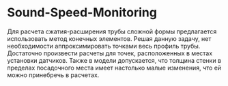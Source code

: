 # Sound-Speed-Monitoring


Для расчета сжатия-расширения трубы сложной формы предлагается использовать метод конечных элементов. 
Решая данную задачу, нет необходимости аппроксимировать точками весь профиль трубы. Достаточно произвести расчеты для точек, расположенных в местах установки датчиков.
Также в модели допускается, что толщина стенки в пределах посадочного места имеет настолько малые изменения, что ей можно принебречь в расчетах.
